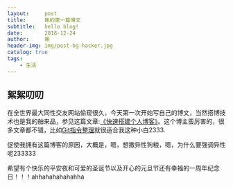 ```yaml
---
layout:     post
title:      蝌的第一篇博文
subtitle:   hello blog!
date:       2018-12-24
author:     蝌
header-img: img/post-bg-hacker.jpg
catalog: true
tags:
    - 生活
---
```



## 絮絮叨叨

在全世界最大同性交友网站偷窥很久，今天第一次开始写自己的博文，当然搭博技术也是我的舶来品，参见这篇文章:[《快速搭建个人博客》](http://qiubaiying.top/2017/02/06/%E5%BF%AB%E9%80%9F%E6%90%AD%E5%BB%BA%E4%B8%AA%E4%BA%BA%E5%8D%9A%E5%AE%A2/)。这个博主蛮厉害的，很多文章都不错，比如[Git指令整理](http://qiubaiying.top/2017/02/06/%E5%BF%AB%E9%80%9F%E6%90%AD%E5%BB%BA%E4%B8%AA%E4%BA%BA%E5%8D%9A%E5%AE%A2/)就很适合我这种小白2333.


促使我拥有这篇博客的原因，大概是，嗯，想撒异性狗粮，嗯，为什么要强调异性呢233333



希望有个快乐的平安夜和可爱的圣诞节以及开心的元旦节还有幸福的一周年纪念日！！！ahhahahahahahha
